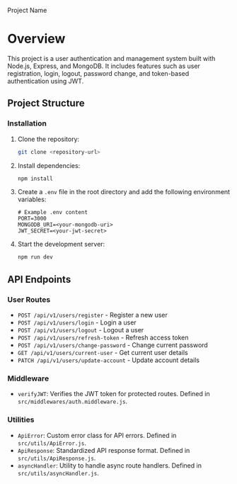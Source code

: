 Project Name
# Overview
This project is a user authentication and management system built with Node.js, Express, and MongoDB. It includes features such as user registration, login, logout, password change, and token-based authentication using JWT.

## Project Structure

### Installation
1. Clone the repository:
    ```sh
    git clone <repository-url>
    ```
2. Install dependencies:
    ```sh
    npm install
    ```
3. Create a `.env` file in the root directory and add the following environment variables:
    ```env
    # Example .env content
    PORT=3000
    MONGODB_URI=<your-mongodb-uri>
    JWT_SECRET=<your-jwt-secret>
    ```

4. Start the development server:
    ```sh
    npm run dev
    ```

## API Endpoints

### User Routes
- `POST /api/v1/users/register` - Register a new user
- `POST /api/v1/users/login` - Login a user
- `POST /api/v1/users/logout` - Logout a user
- `POST /api/v1/users/refresh-token` - Refresh access token
- `POST /api/v1/users/change-password` - Change current password
- `GET /api/v1/users/current-user` - Get current user details
- `PATCH /api/v1/users/update-account` - Update account details

### Middleware
- `verifyJWT`: Verifies the JWT token for protected routes. Defined in `src/middlewares/auth.middleware.js`.

### Utilities
- `ApiError`: Custom error class for API errors. Defined in `src/utils/ApiError.js`.
- `ApiResponse`: Standardized API response format. Defined in `src/utils/ApiResponse.js`.
- `asyncHandler`: Utility to handle async route handlers. Defined in `src/utils/asyncHandler.js`.


